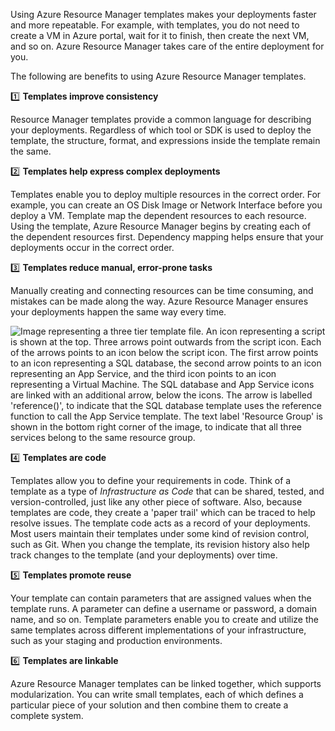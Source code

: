 Using Azure Resource Manager templates makes your deployments faster and more repeatable. For example, with templates, you do not need to create a VM in Azure portal, wait for it to finish, then create the next VM, and so on. Azure Resource Manager takes care of the entire deployment for you.

The following are benefits to using Azure Resource Manager templates.

:one: **Templates improve consistency**

Resource Manager templates provide a common language for describing your deployments. Regardless of which tool or SDK is used to deploy the template, the structure, format, and expressions inside the template remain the same.

:two: **Templates help express complex deployments**

Templates enable you to deploy multiple resources in the correct order. For example, you can create an OS Disk Image or Network Interface before you deploy a VM. Template map the dependent resources to each resource. Using the template, Azure Resource Manager begins by creating each of the dependent resources first. Dependency mapping helps ensure that your deployments occur in the correct order.

:three: **Templates reduce manual, error-prone tasks**

Manually creating and connecting resources can be time consuming, and mistakes can be made along the way. Azure Resource Manager ensures your deployments happen the same way every time.

  ![Image representing a three tier template file. An icon representing a script is shown at the top. Three arrows point outwards from the script icon. Each of the arrows points to an icon below the script icon. The first arrow points to an icon representing a SQL database, the second arrow points to an icon representing an App Service, and the third icon points to an icon representing a Virtual Machine. The SQL database and App Service icons are linked with an additional arrow, below the icons. The arrow is labelled 'reference()', to indicate that the SQL database template uses the reference function to call the App Service template. The text label 'Resource Group' is shown in the bottom right corner of the image, to indicate that all three services belong to the same resource group.](../Linked_Image_Files/3-tier-template.png)

:four: **Templates are code**

Templates allow you to define your requirements in code. Think of a template as a type of *Infrastructure as Code* that can be shared, tested, and version-controlled, just like any other piece of software. Also, because templates are code, they create a 'paper trail' which can be traced to help resolve issues. The template code acts as a record of your deployments. Most users maintain their templates under some kind of revision control, such as Git. When you change the template, its revision history also help track changes to the template (and your deployments) over time.

:five: **Templates promote reuse**

Your template can contain parameters that are assigned values when the template runs. A parameter can define a username or password, a domain name, and so on. Template parameters enable you to create and utilize the same templates across different implementations of your infrastructure, such as your staging and production environments.

:six: **Templates are linkable**

Azure Resource Manager templates can be linked together, which supports modularization. You can write small templates, each of which defines a particular piece of your solution and then combine them to create a complete system.
